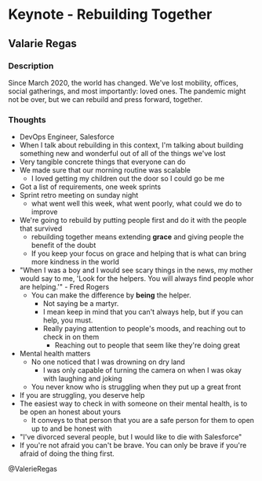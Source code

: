# Keynote - Rebuilding Together

## Valarie Regas

### Description

Since March 2020, the world has changed. We've lost mobility, offices, social gatherings, and most importantly: loved ones. The pandemic might not be over, but we can rebuild and press forward, together.

### Thoughts

- DevOps Engineer, Salesforce
- When I talk about rebuilding in this context, I'm talking about building something new and wonderful out of all of the things we've lost
- Very tangible concrete things that everyone can do
- We made sure that our morning routine was scalable
  - I loved getting my children out the door so I could go be me
- Got a list of requirements, one week sprints
- Sprint retro meeting on sunday night
  - what went well this week, what went poorly, what could we do to improve
- We're going to rebuild by putting people first and do it with the people that survived
  - rebuilding together means extending **grace** and giving people the benefit of the doubt
  - If you keep your focus on grace and helping that is what can bring more kindness in the world
- "When I was a boy and I would see scary things in the news, my mother would say to me, 'Look for the helpers. You will always find people whor are helping.'" - Fred Rogers
  - You can make the difference by **being** the helper.
    - Not saying be a martyr.
    - I mean keep in mind that you can't always help, but if you can help, you must.
    - Really paying attention to people's moods, and reaching out to check in on them
      - Reaching out to people that seem like they're doing great
- Mental health matters
  - No one noticed that I was drowning on dry land
    - I was only capable of turning the camera on when I was okay with laughing and joking
  - You never know who is struggling when they put up a great front
- If you are struggling, you deserve help
- The easiest way to check in with someone on their mental health, is to be open an honest about yours
  - It conveys to that person that you are a safe person for them to open up to and be honest with
- "I've divorced several people, but I would like to die with Salesforce"
- If you're not afraid you can't be brave. You can only be brave if you're afraid of doing the thing first.

@ValerieRegas
